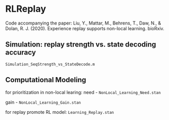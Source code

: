 # RLReplay
Code accompanying the paper: Liu, Y., Mattar, M., Behrens, T., Daw, N., & Dolan, R. J. (2020). Experience replay supports non-local learning. bioRxiv.

## Simulation: replay strength vs. state decoding accuracy
``` Simulation_SeqStrength_vs_StateDecode.m ```

## Computational Modeling
for prioritization in non-local learing:
need - ``` NonLocal_Learning_Need.stan ```

gain - ``` NonLocal_Learning_Gain.stan ```

for replay promote RL model:
``` Learning_Replay.stan ```
